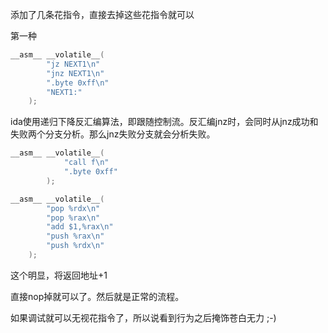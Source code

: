 添加了几条花指令，直接去掉这些花指令就可以

第一种
```c
__asm__ __volatile__(
        "jz NEXT1\n"
        "jnz NEXT1\n"
        ".byte 0xff\n"
        "NEXT1:"
    );
```
ida使用递归下降反汇编算法，即跟随控制流。反汇编jnz时，会同时从jnz成功和失败两个分支分析。那么jnz失败分支就会分析失败。

```c
__asm__ __volatile__(
            "call f\n"
            ".byte 0xff"
        );

__asm__ __volatile__(
        "pop %rdx\n"
        "pop %rax\n"
        "add $1,%rax\n"
        "push %rax\n"
        "push %rdx\n"
    );
```

这个明显，将返回地址+1

直接nop掉就可以了。然后就是正常的流程。

如果调试就可以无视花指令了，所以说看到行为之后掩饰苍白无力 ;-)